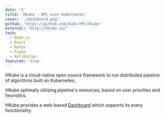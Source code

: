```yaml
---
date: '3'
title: 'HKube - HPC over Kubernetes'
cover: './dashboard.png'
github: 'https://github.com/kube-HPC/hkube'
external: 'http://hkube.io/'
tech:
  - Node.js
  - React
  - Redux
  - Figma
  - Ant-Design
featured: 'true'
---
```


HKube is a cloud-native open source framework to run distributed pipeline of algorithms built on Kubernetes.

HKube optimally utilizing pipeline's resources, based on user priorities and heuristics.

HKube provides a web-based [Dashboard](https://github.com/kube-HPC/simulator) which supports its every functionality.
